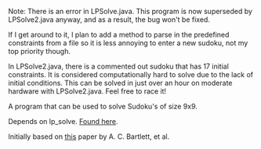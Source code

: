 Note: There is an error in LPSolve.java. This program is now superseded by LPSolve2.java anyway, and as a result, the bug won't be fixed.

If I get around to it, I plan to add a method to parse in the predefined constraints from a file so it is less annoying to enter a new sudoku, not my top priority though.

In LPSolve2.java, there is a commented out sudoku that has 17 initial constraints. It is considered computationally hard to solve due to the lack of initial conditions. This can be solved in just over an hour on moderate hardware with LPSolve2.java. Feel free to race it!

A program that can be used to solve Sudoku's of size 9x9.

Depends on lp_solve. [Found here](http://lpsolve.sourceforge.net/5.5/).

Initially based on [this](http://langvillea.people.cofc.edu/sudoku5.pdf) paper by A. C. Bartlett, et al.
